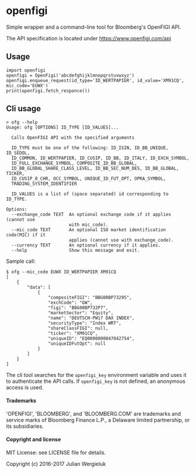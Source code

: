 # openfigi

Simple wrapper and a command-line tool for Bloomberg's OpenFIGI API.

The API specification is located under https://www.openfigi.com/api

## Usage

    import openfigi
    openfigi = OpenFigi('abcdefghijklmnopqrstuvwxyz')
    openfigi.enqueue_request(id_type='ID_WERTPAPIER', id_value='XM91CQ', mic_code='EUWX')
    print(openfigi.fetch_responce())

## Cli usage

    > ofg --help
    Usage: ofg [OPTIONS] ID_TYPE [ID_VALUES]...

      Calls OpenFIGI API with the specified arguments

      ID_TYPE must be one of the following: ID_ISIN, ID_BB_UNIQUE, ID_SEDOL,
      ID_COMMON, ID_WERTPAPIER, ID_CUSIP, ID_BB, ID_ITALY, ID_EXCH_SYMBOL,
      ID_FULL_EXCHANGE_SYMBOL, COMPOSITE_ID_BB_GLOBAL,
      ID_BB_GLOBAL_SHARE_CLASS_LEVEL, ID_BB_SEC_NUM_DES, ID_BB_GLOBAL, TICKER,
      ID_CUSIP_8_CHR, OCC_SYMBOL, UNIQUE_ID_FUT_OPT, OPRA_SYMBOL,
      TRADING_SYSTEM_IDENTIFIER

      ID_VALUES is a list of (space separated) id corresponding to ID_TYPE.

    Options:
      --exchange_code TEXT  An optional exchange code if it applies (cannot use
                            with mic_code).
      --mic_code TEXT       An optional ISO market identification code(MIC) if it
                            applies (cannot use with exchange_code).
      --currency TEXT       An optional currency if it applies.
      --help                Show this message and exit.

Sample call:

    $ ofg --mic_code EUWX ID_WERTPAPIER XM91CQ
    [
        {
            "data": [
                {
                    "compositeFIGI": "BBG00BP73295",
                    "exchCode": "GW",
                    "figi": "BBG00BP732P7",
                    "marketSector": "Equity",
                    "name": "DEUTSCH-PW17 DAX INDEX",
                    "securityType": "Index WRT",
                    "shareClassFIGI": null,
                    "ticker": "XM91CQ",
                    "uniqueID": "EQ0000000047042754",
                    "uniqueIDFutOpt": null
                }
            ]
        }
    ]

The cli tool searches for the `openfigi_key` environment variable and uses it to
authenticate the API calls. If `openfigi_key` is not defined, an anonymous access is used.

#### Trademarks

'OPENFIGI', 'BLOOMBERG', and 'BLOOMBERG.COM' are trademarks and service marks of
Bloomberg Finance L.P., a Delaware limited partnership, or its subsidiaries.

#### Copyright and license

MIT License: see LICENSE file for details.

Copyright (c) 2016-2017 Julian Wergieluk

